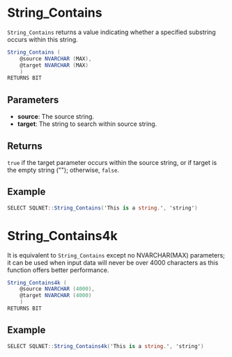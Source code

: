 # String_Contains

`String_Contains` returns a value indicating whether a specified substring occurs within this string.

```csharp
String_Contains (
	@source NVARCHAR (MAX), 
	@target NVARCHAR (MAX)
	)
RETURNS BIT
```

## Parameters

  - **source**: The source string.
  - **target**: The string to search within source string.

## Returns

 `true` if the target parameter occurs within the source string, or if target is the empty string (""); otherwise, `false`.

## Example

```csharp
SELECT SQLNET::String_Contains('This is a string.', 'string')
```

# String_Contains4k

It is equivalent to `String_Contains` except no NVARCHAR(MAX) parameters; it can be used when input data will never be over 4000 characters as this function offers better performance.

```csharp
String_Contains4k (
	@source NVARCHAR (4000), 
	@target NVARCHAR (4000)
	)
RETURNS BIT
```

## Example

```csharp
SELECT SQLNET::String_Contains4k('This is a string.', 'string')
```